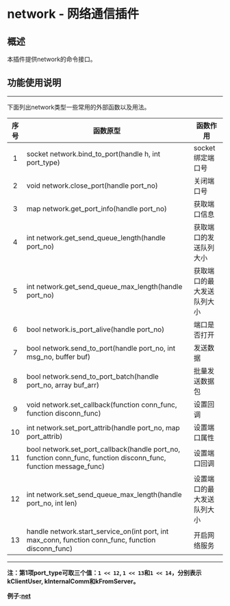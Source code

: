 ﻿---
sidebar_label: '网络通信'
sidebar_position: 5
---


# network - 网络通信插件

## 概述
本插件提供network的命令接口。

## 功能使用说明
___________________________________________________________________________________________________________________________
下面列出network类型一些常用的外部函数以及用法。

|序号|函数原型|函数作用|
| :---: | --- | --- |
|1|socket network.bind_to_port(handle h, int port_type)                |socket绑定端口号                   |
|2|void network.close_port(handle port_no)                             |关闭端口号                         |
|3|map network.get_port_info(handle port_no)                           |获取端口信息                       |
|4|int network.get_send_queue_length(handle port_no)                   |获取端口的发送队列大小              |
|5|int network.get_send_queue_max_length(handle port_no)               |获取端口的最大发送队列大小           |
|6|bool network.is_port_alive(handle port_no)                          |端口是否打开                       |
|7|bool network.send_to_port(handle port_no, int msg_no, buffer buf)   |发送数据                           |
|8|bool network.send_to_port_batch(handle port_no, array buf_arr)      |批量发送数据包                      |
|9|void network.set_callback(function conn_func, function disconn_func)|设置回调                           |
|10|int network.set_port_attrib(handle port_no, map port_attrib)       |设置端口属性                       |
|11|bool network.set_port_callback(handle port_no, function conn_func, function disconn_func, function message_func)|设置端口回调|
|12|int network.set_send_queue_max_length(handle port_no, int len)     |设置端口的最大发送队列大小           |
|13|handle network.start_service_on(int port, int max_conn, function conn_func, function disconn_func)|开启网络服务|
___________________________________________________________________________________________________________________________
**注：第1项port_type可取三个值：`1 << 12`, `1 << 13`和`1 << 14`，分别表示kClientUser, kInternalComm和kFromServer。**

**例子:[net](https://m68gitlab.g-bits.com/pkgs/net)**
